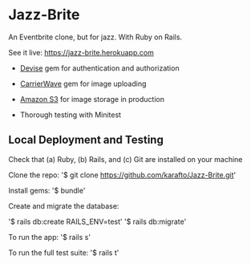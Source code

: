 # Jazz-Brite

An Eventbrite clone, but for jazz. With Ruby on Rails.

See it live: https://jazz-brite.herokuapp.com

* [Devise](https://github.com/plataformatec/devise) gem for authentication and authorization

* [CarrierWave](https://github.com/carrierwaveuploader/carrierwave) gem for image uploading

* [Amazon S3](https://aws.amazon.com/s3/) for image storage in production

* Thorough testing with Minitest

## Local Deployment and Testing

Check that (a) Ruby, (b) Rails, and (c) Git are installed on your machine

Clone the repo: '$ git clone https://github.com/karafto/Jazz-Brite.git'

Install gems: '$ bundle'

Create and migrate the database:

'$ rails db:create RAILS_ENV=test'
'$ rails db:migrate'

To run the app: '$ rails s'

To run the full test suite: '$ rails t'
